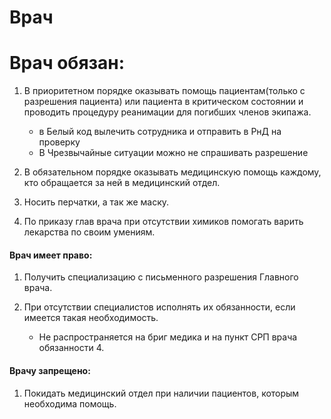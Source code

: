 # Врач

# Врач обязан:
1. В приоритетном порядке оказывать помощь пациентам(только с разрешения пациента) или пациента в критическом состоянии и проводить процедуру реанимации для погибших членов экипажа.
    * в Белый код вылечить сотрудника и отправить в РнД на проверку
    * В Чрезвычайные ситуации можно не спрашивать разрешение

2. В обязательном порядке оказывать медицинскую помощь каждому, кто обращается за ней в медицинский отдел.

3. Носить перчатки, а так же маску.

4. По приказу глав врача при отсутствии химиков помогать варить лекарства по своим умениям.

#### Врач имеет право:

1. Получить специализацию с письменного разрешения Главного врача.

2. При отсутствии специалистов исполнять их обязанности, если имеется такая необходимость.

    * Не распространяется на бриг медика и на пункт СРП врача обязанности 4.

#### Врачу запрещено:

1. Покидать медицинский отдел при наличии пациентов, которым необходима помощь.